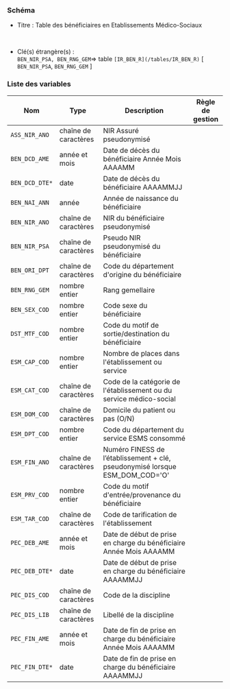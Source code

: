 ### Schéma


- Titre : Table des bénéficiaires en Etablissements Médico-Sociaux
<br />



- Clé(s) étrangère(s) : <br />
`BEN_NIR_PSA, BEN_RNG_GEM`=> table `[IR_BEN_R](/tables/IR_BEN_R)` [ `BEN_NIR_PSA`, `BEN_RNG_GEM` ]<br />

 
### Liste des variables

Nom | Type | Description | Règle de gestion
-|-|-|-
`ASS_NIR_ANO`| chaîne de caractères |NIR Assuré pseudonymisé||
`BEN_DCD_AME`| année et mois |Date de décès du bénéficiaire Année Mois AAAAMM||
`BEN_DCD_DTE*`| date |Date de décès du bénéficiaire AAAAMMJJ||
`BEN_NAI_ANN`| année |Année de naissance du bénéficiaire||
`BEN_NIR_ANO`| chaîne de caractères |NIR du bénéficiaire pseudonymisé||
`BEN_NIR_PSA`| chaîne de caractères |Pseudo NIR pseudonymisé du bénéficiaire||
`BEN_ORI_DPT`| chaîne de caractères |Code du département d'origine du bénéficiaire||
`BEN_RNG_GEM`| nombre entier |Rang gemellaire||
`BEN_SEX_COD`| nombre entier |Code sexe du bénéficiaire||
`DST_MTF_COD`| nombre entier |Code du motif de sortie/destination du bénéficiaire||
`ESM_CAP_COD`| nombre entier |Nombre de places dans l'établissement ou service||
`ESM_CAT_COD`| chaîne de caractères |Code de la catégorie de l'établissement ou du service médico-social||
`ESM_DOM_COD`| chaîne de caractères |Domicile du patient ou pas (O/N)||
`ESM_DPT_COD`| nombre entier |Code du département du service ESMS consommé||
`ESM_FIN_ANO`| chaîne de caractères |Numéro FINESS de l’établissement + clé, pseudonymisé lorsque ESM_DOM_COD='O'||
`ESM_PRV_COD`| nombre entier |Code du motif d'entrée/provenance du bénéficiaire||
`ESM_TAR_COD`| chaîne de caractères |Code de tarification de l'établissement||
`PEC_DEB_AME`| année et mois |Date de début de prise en charge du bénéficiaire Année Mois AAAAMM||
`PEC_DEB_DTE*`| date |Date de début de prise en charge du bénéficiaire AAAAMMJJ||
`PEC_DIS_COD`| chaîne de caractères |Code de la discipline||
`PEC_DIS_LIB`| chaîne de caractères |Libellé de la discipline||
`PEC_FIN_AME`| année et mois |Date de fin de prise en charge du bénéficiaire Année Mois AAAAMM||
`PEC_FIN_DTE*`| date |Date de fin de prise en charge du bénéficiaire AAAAMMJJ||